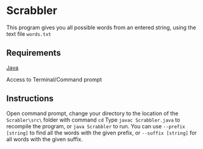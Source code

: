 # Scrabbler
This program gives you all possible words from an entered string, using the text file ```words.txt```
## Requirements 
[Java](https://www.java.com/)

Access to Terminal/Command prompt
## Instructions
Open command prompt, change your directory to the location of the ```Scrabler\src\``` folder with command ```cd```
Type ```javac Scrabbler.java``` to recompile the program, or ```java Scrabbler``` to run.
You can use ```--prefix [string]``` to find all the words with the given prefix, or ```--suffix [string]``` for all words with the given suffix.

